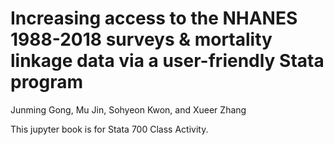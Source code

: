 # Increasing access to the NHANES 1988-2018 surveys & mortality linkage data via a user-friendly Stata program

Junming Gong, Mu Jin, Sohyeon Kwon, and Xueer Zhang

This jupyter book is for Stata 700 Class Activity. 

